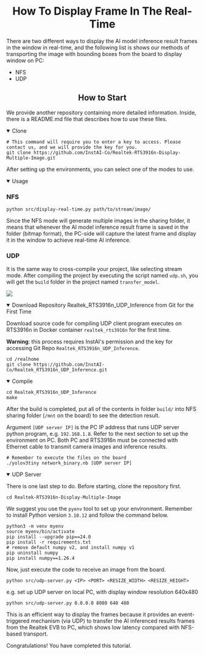 # <div align="center">How To Display Frame In The Real-Time</div>

There are two different ways to display the AI model inference result frames in the window in real-time, and the following list is shows our methods of transporting the image with bounding boxes from the board to display window on PC:

- NFS
- UDP

## <div align="center">How to Start</div>

We provide another repository containing more detailed information. Inside, there is a README.md file that describes how to use these files.

<details open>
<summary>Clone</summary>

```shell
# This command will require you to enter a key to access. Please contact us, and we will provide the key for you.
git clone https://github.com/InstAI-Co/Realtek-RTS3916n-Display-Multiple-Image.git
```

After setting up the environments, you can select one of the modes to use.

</details>

<details open>
<summary>Usage</summary>

### NFS

```shell
python src/display-real-time.py path/to/stream/image/
```

Since the NFS mode will generate multiple images in the sharing folder, it means that whenever the AI model inference result frame is saved in the folder (bitmap format), the PC-side will capture the latest frame and display it in the window to achieve real-time AI inference.

### UDP

It is the same way to cross-compile your project, like selecting stream mode. After compiling the project by executing the script named `udp.sh`, you will get the `build` folder in the project named `transfer_model`.

![](../img/udp-pipeline.png)

<details open>
<summary>Download Repository Realtek_RTS3916n_UDP_Inference from Git for the First Time</summary>

Download source code for compiling UDP client program executes on RTS3916n in Docker container `realtek_rts3916n` for the first time.

<b>Warning</b>: this process requires InstAI's permission and the key for accessing Git Repo `Realtek_RTS3916n_UDP_Inference`.

```shell
cd /realhome
git clone https://github.com/InstAI-Co/Realtek_RTS3916n_UDP_Inference.git
```

</details>

<details open>
<summary>Compile</summary>

```shell
cd Realtek_RTS3916n_UDP_Inference
make
```

After the build is completed, put all of the contents in folder `build/`  into NFS sharing folder (`/mnt` on the board) to see the detection result.

Argument `[UDP server IP]` is the PC IP address that runs UDP server python program, e.g. `192.168.1.8`. Refer to the next section to set up the environment on PC. Both PC and RTS3916n must be connected with Ethernet cable to transmit camera images and inference results.

```shell
# Remember to execute the files on the board
./yolov3tiny network_binary.nb [UDP server IP]
```

</details>

<details open>
<summary>UDP Server</summary>

There is one last step to do. Before starting, clone the repository first.

```shell
cd Realtek-RTS3916n-Display-Multiple-Image
```

We suggest you use the `pyenv` tool to set up your environment. Remember to install Python version `3.10.12` and follow the command below.

```shell
python3 -m venv myenv
source myenv/bin/activate
pip install --upgrade pip==24.0
pip install -r requirements.txt 
# remove default numpy v2, and install numpy v1
pip uninstall numpy
pip install numpy==1.26.4
```

Now, just execute the code to receive an image from the board.

```shell
python src/udp-server.py <IP> <PORT> <RESIZE_WIDTH> <RESIZE_HEIGHT>
```

e.g. set up UDP server on local PC, with display window resolution 640x480

```shell
python src/udp-server.py 0.0.0.0 8080 640 480
```

This is an efficient way to display the frames because it provides an event-triggered mechanism (via UDP) to  transfer the AI inferenced results frames from the Realtek EVB to PC, which shows low latency compared with NFS-based transport.

</details>

Congratulations! You have completed this tutorial.
